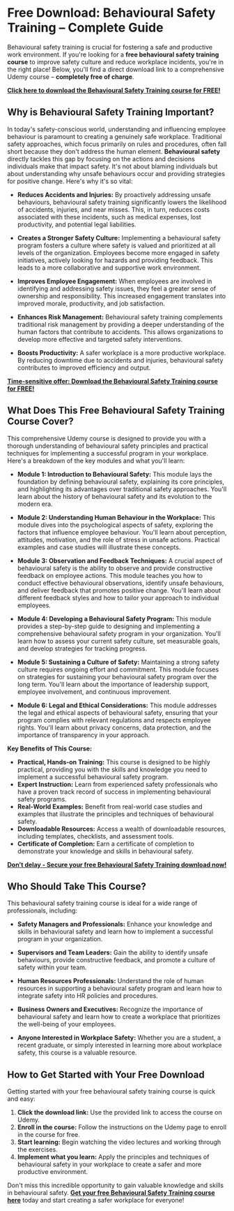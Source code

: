 # Free Download: Behavioural Safety Training – Complete Guide

Behavioural safety training is crucial for fostering a safe and productive work environment. If you're looking for a **free behavioural safety training course** to improve safety culture and reduce workplace incidents, you're in the right place! Below, you'll find a direct download link to a comprehensive Udemy course – **completely free of charge**.

[**Click here to download the Behavioural Safety Training course for FREE!**](https://udemywork.com/behavioural-safety-training)

## Why is Behavioural Safety Training Important?

In today's safety-conscious world, understanding and influencing employee behaviour is paramount to creating a genuinely safe workplace. Traditional safety approaches, which focus primarily on rules and procedures, often fall short because they don't address the human element. **Behavioural safety** directly tackles this gap by focusing on the actions and decisions individuals make that impact safety. It's not about blaming individuals but about understanding why unsafe behaviours occur and providing strategies for positive change. Here's why it's so vital:

*   **Reduces Accidents and Injuries:** By proactively addressing unsafe behaviours, behavioural safety training significantly lowers the likelihood of accidents, injuries, and near misses. This, in turn, reduces costs associated with these incidents, such as medical expenses, lost productivity, and potential legal liabilities.

*   **Creates a Stronger Safety Culture:** Implementing a behavioural safety program fosters a culture where safety is valued and prioritized at all levels of the organization. Employees become more engaged in safety initiatives, actively looking for hazards and providing feedback. This leads to a more collaborative and supportive work environment.

*   **Improves Employee Engagement:** When employees are involved in identifying and addressing safety issues, they feel a greater sense of ownership and responsibility. This increased engagement translates into improved morale, productivity, and job satisfaction.

*   **Enhances Risk Management:** Behavioural safety training complements traditional risk management by providing a deeper understanding of the human factors that contribute to accidents. This allows organizations to develop more effective and targeted safety interventions.

*   **Boosts Productivity:** A safer workplace is a more productive workplace. By reducing downtime due to accidents and injuries, behavioural safety contributes to improved efficiency and output.

[**Time-sensitive offer: Download the Behavioural Safety Training course for FREE!**](https://udemywork.com/behavioural-safety-training)

## What Does This Free Behavioural Safety Training Course Cover?

This comprehensive Udemy course is designed to provide you with a thorough understanding of behavioural safety principles and practical techniques for implementing a successful program in your workplace. Here's a breakdown of the key modules and what you'll learn:

*   **Module 1: Introduction to Behavioural Safety:** This module lays the foundation by defining behavioural safety, explaining its core principles, and highlighting its advantages over traditional safety approaches. You'll learn about the history of behavioural safety and its evolution to the modern era.

*   **Module 2: Understanding Human Behaviour in the Workplace:** This module dives into the psychological aspects of safety, exploring the factors that influence employee behaviour. You'll learn about perception, attitudes, motivation, and the role of stress in unsafe actions. Practical examples and case studies will illustrate these concepts.

*   **Module 3: Observation and Feedback Techniques:** A crucial aspect of behavioural safety is the ability to observe and provide constructive feedback on employee actions. This module teaches you how to conduct effective behavioural observations, identify unsafe behaviours, and deliver feedback that promotes positive change. You'll learn about different feedback styles and how to tailor your approach to individual employees.

*   **Module 4: Developing a Behavioural Safety Program:** This module provides a step-by-step guide to designing and implementing a comprehensive behavioural safety program in your organization. You'll learn how to assess your current safety culture, set measurable goals, and develop strategies for tracking progress.

*   **Module 5: Sustaining a Culture of Safety:** Maintaining a strong safety culture requires ongoing effort and commitment. This module focuses on strategies for sustaining your behavioural safety program over the long term. You'll learn about the importance of leadership support, employee involvement, and continuous improvement.

*   **Module 6: Legal and Ethical Considerations:** This module addresses the legal and ethical aspects of behavioural safety, ensuring that your program complies with relevant regulations and respects employee rights. You'll learn about privacy concerns, data protection, and the importance of transparency in your approach.

**Key Benefits of This Course:**

*   **Practical, Hands-on Training:** This course is designed to be highly practical, providing you with the skills and knowledge you need to implement a successful behavioural safety program.
*   **Expert Instruction:** Learn from experienced safety professionals who have a proven track record of success in implementing behavioural safety programs.
*   **Real-World Examples:** Benefit from real-world case studies and examples that illustrate the principles and techniques of behavioural safety.
*   **Downloadable Resources:** Access a wealth of downloadable resources, including templates, checklists, and assessment tools.
*   **Certificate of Completion:** Earn a certificate of completion to demonstrate your knowledge and skills in behavioural safety.

[**Don’t delay - Secure your free Behavioural Safety Training download now!**](https://udemywork.com/behavioural-safety-training)

## Who Should Take This Course?

This behavioural safety training course is ideal for a wide range of professionals, including:

*   **Safety Managers and Professionals:** Enhance your knowledge and skills in behavioural safety and learn how to implement a successful program in your organization.

*   **Supervisors and Team Leaders:** Gain the ability to identify unsafe behaviours, provide constructive feedback, and promote a culture of safety within your team.

*   **Human Resources Professionals:** Understand the role of human resources in supporting a behavioural safety program and learn how to integrate safety into HR policies and procedures.

*   **Business Owners and Executives:** Recognize the importance of behavioural safety and learn how to create a workplace that prioritizes the well-being of your employees.

*   **Anyone Interested in Workplace Safety:** Whether you are a student, a recent graduate, or simply interested in learning more about workplace safety, this course is a valuable resource.

## How to Get Started with Your Free Download

Getting started with your free behavioural safety training course is quick and easy:

1.  **Click the download link:** Use the provided link to access the course on Udemy.
2.  **Enroll in the course:** Follow the instructions on the Udemy page to enroll in the course for free.
3.  **Start learning:** Begin watching the video lectures and working through the exercises.
4.  **Implement what you learn:** Apply the principles and techniques of behavioural safety in your workplace to create a safer and more productive environment.

Don't miss this incredible opportunity to gain valuable knowledge and skills in behavioural safety. **[Get your free Behavioural Safety Training course here](https://udemywork.com/behavioural-safety-training)** today and start creating a safer workplace for everyone!

